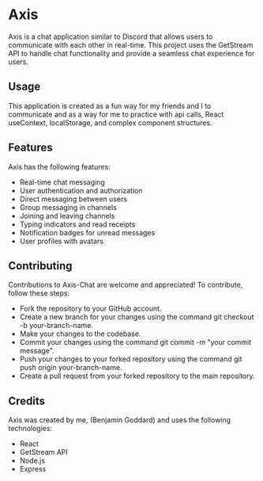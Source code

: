 # Axis
Axis is a chat application similar to Discord that allows users to communicate with each other in real-time. This project uses the GetStream API to handle chat functionality and provide a seamless chat experience for users.

## Usage

This application is created as a fun way for my friends and I to communicate and as a way for me to practice with api calls, React useContext, localStorage, and complex component structures.

## Features

Axis has the following features:

* Real-time chat messaging
* User authentication and authorization
* Direct messaging between users
* Group messaging in channels
* Joining and leaving channels
* Typing indicators and read receipts
* Notification badges for unread messages
* User profiles with avatars

## Contributing

Contributions to Axis-Chat are welcome and appreciated! To contribute, follow these steps:

* Fork the repository to your GitHub account.
* Create a new branch for your changes using the command git checkout -b your-branch-name.
* Make your changes to the codebase.
* Commit your changes using the command git commit -m "your commit message".
* Push your changes to your forked repository using the command git push origin your-branch-name.
* Create a pull request from your forked repository to the main repository.

## Credits

Axis was created by me, (Benjamin Goddard) and uses the following technologies:

* React
* GetStream API
* Node.js
* Express
